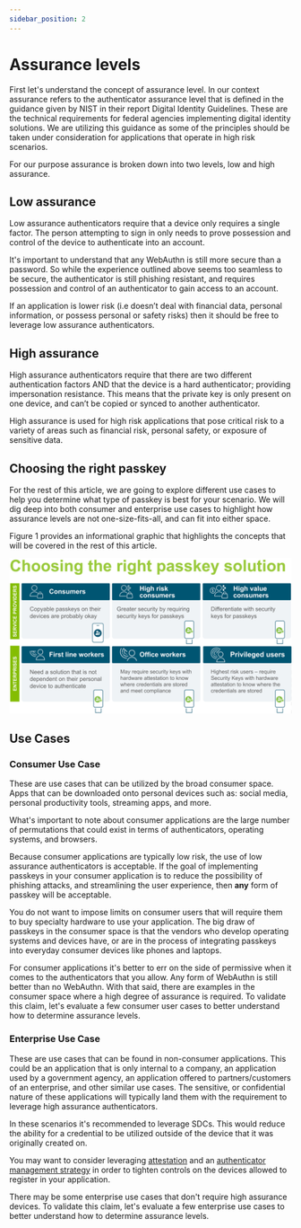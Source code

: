 ```yaml
---
sidebar_position: 2
---
```


# Assurance levels

First let's understand the concept of assurance level. In our context assurance refers to the authenticator assurance level that is defined in the guidance given by NIST in their report Digital Identity Guidelines. These are the technical requirements for federal agencies implementing digital identity solutions. We are utilizing this guidance as some of the principles should be taken under consideration for applications that operate in high risk scenarios.

For our purpose assurance is broken down into two levels, low and high assurance.

## Low assurance
Low assurance authenticators require that a device only requires a single factor. The person attempting to sign in only needs to prove possession and control of the device to authenticate into an account.

It's important to understand that any WebAuthn is still more secure than a password. So while the experience outlined above seems too seamless to be secure, the authenticator is still phishing resistant, and requires possession and control of an authenticator to gain access to an account.

If an application is lower risk (i.e doesn’t deal with financial data, personal information, or possess personal or safety risks) then it should be free to leverage low assurance authenticators.

## High assurance
High assurance authenticators require that there are two different authentication factors AND that the device is a hard authenticator; providing impersonation resistance. This means that the private key is only present on one device, and can’t be copied or synced to another authenticator.

High assurance is used for high risk applications that pose critical risk to a variety of areas such as financial risk, personal safety, or exposure of sensitive data.

## Choosing the right passkey
For the rest of this article, we are going to explore different use cases to help you determine what type of passkey is best for your scenario. We will dig deep into both consumer and enterprise use cases to highlight how assurance levels are not one-size-fits-all, and can fit into either space.

Figure 1 provides an informational graphic that highlights the concepts that will be covered in the rest of this article.

![Architecture](/img/passkey_choose.png)

## Use Cases

### Consumer Use Case
These are use cases that can be utilized by the broad consumer space. Apps that can be downloaded onto personal devices such as: social media, personal productivity tools, streaming apps, and more.

What's important to note about consumer applications are the large number of permutations that could exist in terms of authenticators, operating systems, and browsers.

Because consumer applications are typically low risk, the use of low assurance authenticators is acceptable. If the goal of implementing passkeys in your consumer application is to reduce the possibility of phishing attacks, and streamlining the user experience, then **any** form of passkey will be acceptable.

You do not want to impose limits on consumer users that will require them to buy specialty hardware to use your application. The big draw of passkeys in the consumer space is that the vendors who develop operating systems and devices have, or are in the process of integrating passkeys into everyday consumer devices like phones and laptops.

For consumer applications it's better to err on the side of permissive when it comes to the authenticators that you allow. Any form of WebAuthn is still better than no WebAuthn. With that said, there are examples in the consumer space where a high degree of assurance is required. To validate this claim, let's evaluate a few consumer user cases to better understand how to determine assurance levels.

### Enterprise Use Case
These are use cases that can be found in non-consumer applications. This could be an application that is only internal to a company, an application used by a government agency, an application offered to partners/customers of an enterprise, and other similar use cases. The sensitive, or confidential nature of these applications will typically land them with the requirement to leverage high assurance authenticators.

In these scenarios it's recommended to leverage SDCs. This would reduce the ability for a credential to be utilized outside of the device that it was originally created on.

You may want to consider leveraging [attestation](../category/attestation) and an [authenticator management strategy](.././advanced_use_cases/high_assurance/auth_management_mech) in order to tighten controls on the devices allowed to register in your application.

There may be some enterprise use cases that don't require high assurance devices. To validate this claim, let's evaluate a few enterprise use cases to better understand how to determine assurance levels.
